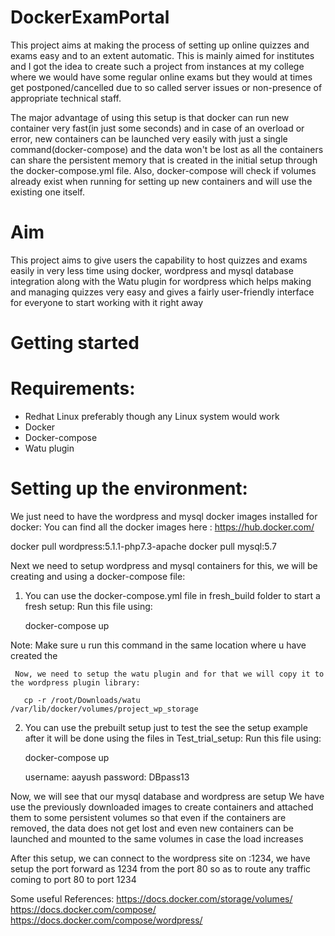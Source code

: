 # DockerExamPortal
This project aims at making the process of setting up online quizzes and exams easy and to an extent automatic. This is mainly aimed for institutes and I got the idea to create such a project from instances at my college where we would have some regular online exams but they would at times get postponed/cancelled due to so called server issues or non-presence of appropriate technical staff.

The major advantage of using this setup is that docker can run new container very fast(in just some seconds) and in case of an overload or error, new containers can be launched very easily with just a single command(docker-compose) and the data won't be lost as all the containers can share the persistent memory that is created in the initial setup through the docker-compose.yml file. Also, docker-compose will check if volumes already exist when running for setting up new containers and will use the existing one itself.

# Aim
This project aims to give users the capability to host quizzes and exams easily in very less time using docker, wordpress and mysql database integration along with the Watu plugin for wordpress which helps making and managing quizzes very easy and gives a fairly user-friendly interface for everyone to start working with it right away

# Getting started

# Requirements:
 - Redhat Linux preferably though any Linux system would work
 - Docker
 - Docker-compose
 - Watu plugin

# Setting up the environment:
We just need to have the wordpress and mysql docker images installed for docker:
You can find all the docker images here : https://hub.docker.com/

   docker pull wordpress:5.1.1-php7.3-apache
   docker pull mysql:5.7
   
   
Next we need to setup wordpress and mysql containers
for this, we will be creating and using a docker-compose file:
 1. You can use the docker-compose.yml file in fresh_build folder to start a fresh setup:
     Run this file using:
    
     docker-compose up
    
   Note: Make sure u run this command in the same location where u have created the
   
     Now, we need to setup the watu plugin and for that we will copy it to the wordpress plugin library:
       
       cp -r /root/Downloads/watu  /var/lib/docker/volumes/project_wp_storage
       
2. You can use the prebuilt setup just to test the see the setup example after it will be done using the files in Test_trial_setup:
     Run this file using:
    
     docker-compose up
     
     username: aayush
     password: DBpass13

Now, we will see that our mysql database and wordpress are setup
We have use the previously downloaded images to create containers and attached them to some persistent volumes so that even if the containers are removed, the data does not get lost and even new containers can be launched and mounted to the same volumes in case the load increases

After this setup, we can connect to the wordpress site on <host ip>:1234, we have setup the port forward as 1234 from the port 80 so as to route any traffic coming to port 80 to port 1234

Some useful References:
https://docs.docker.com/storage/volumes/
https://docs.docker.com/compose/
https://docs.docker.com/compose/wordpress/
